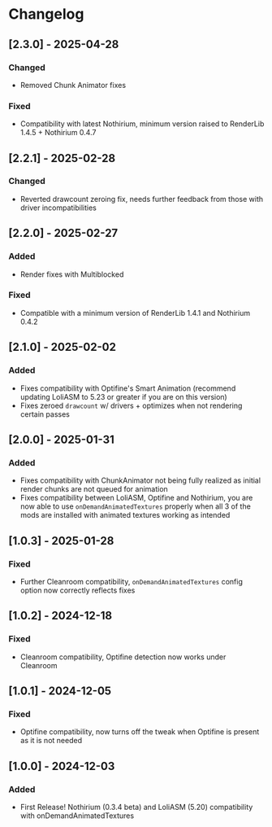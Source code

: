 # Changelog

## [2.3.0] - 2025-04-28

### Changed
- Removed Chunk Animator fixes

### Fixed
- Compatibility with latest Nothirium, minimum version raised to RenderLib 1.4.5 + Nothirium 0.4.7

## [2.2.1] - 2025-02-28

### Changed
- Reverted drawcount zeroing fix, needs further feedback from those with driver incompatibilities

## [2.2.0] - 2025-02-27

### Added
- Render fixes with Multiblocked

### Fixed
- Compatible with a minimum version of RenderLib 1.4.1 and Nothirium 0.4.2

## [2.1.0] - 2025-02-02

### Added
- Fixes compatibility with Optifine's Smart Animation (recommend updating LoliASM to 5.23 or greater if you are on this version)
- Fixes zeroed `drawcount` w/ drivers + optimizes when not rendering certain passes

## [2.0.0] - 2025-01-31

### Added
- Fixes compatibility with ChunkAnimator not being fully realized as initial render chunks are not queued for animation
- Fixes compatibility between LoliASM, Optifine and Nothirium, you are now able to use `onDemandAnimatedTextures` properly when all 3 of the mods are installed with animated textures working as intended

## [1.0.3] - 2025-01-28

### Fixed
- Further Cleanroom compatibility, `onDemandAnimatedTextures` config option now correctly reflects fixes

## [1.0.2] - 2024-12-18

### Fixed
- Cleanroom compatibility, Optifine detection now works under Cleanroom

## [1.0.1] - 2024-12-05

### Fixed
- Optifine compatibility, now turns off the tweak when Optifine is present as it is not needed

## [1.0.0] - 2024-12-03

### Added
- First Release! Nothirium (0.3.4 beta) and LoliASM (5.20) compatibility with onDemandAnimatedTextures